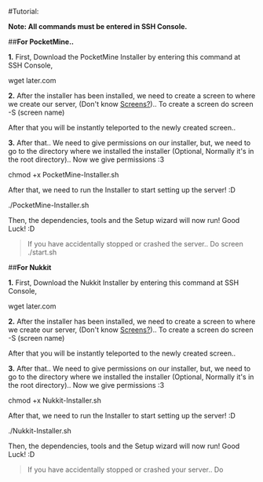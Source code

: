 #Tutorial:

__**Note: All commands must be entered in SSH Console.**__

##**For PocketMine..**

**1.** First, Download the PocketMine Installer by entering this command at SSH Console,

wget later.com

**2.** After the installer has been installed, we need to create a screen to where we create our server, (Don't know [Screens?](https://www.rackaid.com/blog/linux-screen-tutorial-and-how-to/))..
To create a screen do screen -S (screen name)

After that you will be instantly teleported to the newly created screen..

**3.** After that.. We need to give permissions on our installer, but, we need to go to the directory where we installed the installer (Optional, Normally it's in the root directory).. Now we give permissions :3

chmod +x PocketMine-Installer.sh

After that, we need to run the Installer to start setting up the server! :D

./PocketMine-Installer.sh

Then, the dependencies, tools and the Setup wizard will now run! Good Luck! :D

>If you have accidentally stopped or crashed the server.. Do screen ./start.sh


##**For Nukkit**

**1.** First, Download the Nukkit Installer by entering this command at SSH Console,

wget later.com

**2.** After the installer has been installed, we need to create a screen to where we create our server, (Don't know [Screens?](https://www.rackaid.com/blog/linux-screen-tutorial-and-how-to/))..
To create a screen do screen -S (screen name)

After that you will be instantly teleported to the newly created screen..

**3.** After that.. We need to give permissions on our installer, but, we need to go to the directory where we installed the installer (Optional, Normally it's in the root directory).. Now we give permissions :3

chmod +x Nukkit-Installer.sh

After that, we need to run the Installer to start setting up the server! :D

./Nukkit-Installer.sh

Then, the dependencies, tools and the Setup wizard will now run! Good Luck! :D

>If you have accidentally stopped or crashed your server.. Do
